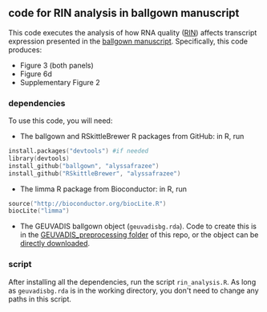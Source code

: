 ## code for RIN analysis in ballgown manuscript

This code executes the analysis of how RNA quality ([RIN](http://en.wikipedia.org/wiki/RNA_integrity_number)) affects transcript expression presented in the [ballgown manuscript](http://biorxiv.org/content/early/2014/03/30/003665). Specifically, this code produces:

* Figure 3 (both panels)
* Figure 6d
* Supplementary Figure 2

### dependencies
To use this code, you will need:

* The ballgown and RSkittleBrewer R packages from GitHub: in R, run
```S
install.packages("devtools") #if needed
library(devtools)
install_github("ballgown", "alyssafrazee")
install_github("RSkittleBrewer", "alyssafrazee")
```
* The limma R package from Bioconductor: in R, run
```S
source("http://bioconductor.org/biocLite.R")
biocLite("limma")
```
* The GEUVADIS ballgown object (`geuvadisbg.rda`). Code to create this is in the [GEUVADIS_preprocessing folder](https://github.com/alyssafrazee/ballgown_code/tree/master/GEUVADIS_preprocessing) of this repo, or the object can be [directly downloaded](https://www.dropbox.com/s/kp5th9hgkq8ckom/geuvadisbg.rda).

### script
After installing all the dependencies, run the script `rin_analysis.R`. As long as `geuvadisbg.rda` is in the working directory, you don't need to change any paths in this script.